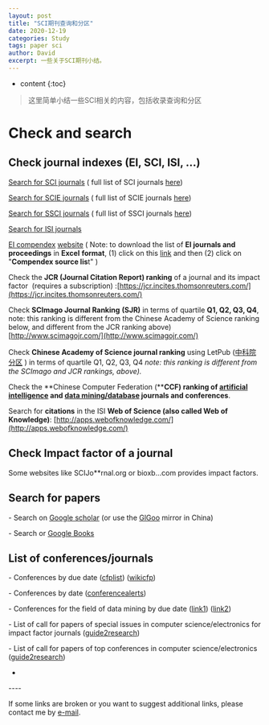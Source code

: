 ```yaml
---
layout: post
title: "SCI期刊查询和分区"
date: 2020-12-19
categories: Study
tags: paper sci
author: David
excerpt: 一些关于SCI期刊小结。
---
```


* content
{:toc}
> 这里简单小结一些SCI相关的内容，包括收录查询和分区

# Check and search

## Check journal indexes (EI, SCI, ISI, ...)

[Search for SCI journals](http://ip-science.thomsonreuters.com/cgi-bin/jrnlst/jlsearch.cgi?PC=K) ( full list of SCI journals [here](http://ip-science.thomsonreuters.com/cgi-bin/jrnlst/jloptions.cgi?PC=K))

[Search for SCIE journals](http://ip-science.thomsonreuters.com/cgi-bin/jrnlst/jlsearch.cgi?PC=D) ( full list of SCIE journals [here](http://ip-science.thomsonreuters.com/cgi-bin/jrnlst/jloptions.cgi?PC=D))

[Search for SSCI journals](http://science.thomsonreuters.com/cgi-bin/jrnlst/jlsearch.cgi?PC=SS&Error=1) ( full list of SSCI journals [here](http://ip-science.thomsonreuters.com/cgi-bin/jrnlst/jloptions.cgi?PC=SS))

[Search for ISI journals](http://isindexing.com/isi/journals.php)

[EI compendex](http://www.elsevier.com/solutions/engineering-village/content) [website](https://www.elsevier.com/solutions/engineering-village/content/compendex)
( Note: to download the list of **EI journals and proceedings** in **Excel** **format**, (1) click on this [link](https://www.elsevier.com/solutions/engineering-village/content/compendex) and then (2) click on "**Compendex source lis**t" )

Check the **JCR (Journal Citation Report) ranking** of a journal and its impact factor  (requires a subscription) :[https://jcr.incites.thomsonreuters.com/](https://jcr.incites.thomsonreuters.com/)

Check **SCImago Journal Ranking** **(SJR)** in terms of quartile **Q1, Q2, Q3, Q4**, note: this ranking is different from the Chinese Academy of Science ranking below, and different from the JCR ranking above) [http://www.scimagojr.com/](http://www.scimagojr.com/)

Check **Chinese Academy of Science journal ranking** using LetPub ([中科院分区](http://www.letpub.com.cn/index.php?page=journalapp) ) in terms of quartile Q1, Q2, Q3, Q4 *note: this ranking is different from the SCImago and JCR rankings, above).*

Check the **Chinese Computer Federation (****CCF) ranking of [artificial intelligence](http://www.ccf.org.cn/xspj/rgzn/) and [data mining/database](http://www.ccf.org.cn/xspj/sjk/sjwj/nrjs/) journals and conferences**.

Search for **citations** in the ISI **Web of Science (also called Web of Knowledge)**: [http://apps.webofknowledge.com/](http://apps.webofknowledge.com/)

## Check Impact factor of a journal

Some websites like SCIJo\*\*rnal.org or bioxb...com provides impact factors.

## Search for papers

\- Search on [Google scholar](https://scholar.google.ca/) (or use the [GlGoo](http://scholar.glgoo.org/) mirror in China)

\- Search or [Google Books](https://books.google.com/?hl=en)

## List of conferences/journals

\- Conferences by due date ([cfplist](http://www.cfplist.com/)) ([wikicfp](http://www.wikicfp.com/cfp/))

\- Conferences by date ([conferencealerts](http://www.conferencealerts.com/))

\- Conferences for the field of data mining by due date ([link1](http://forum.ai-directory.com/read.php?5,322)) ([link2](http://www.kdnuggets.com/cfp/index.html))

\- List of call for papers of special issues in computer science/electronics for impact factor journals ([guide2research](http://www.guide2research.com/special-issues/))

\- List of call for papers of top conferences in computer science/electronics ([guide2research](http://www.guide2research.com/topconf/))

*

\-\-\-\-

If some links are broken or you want to suggest additional links, please contact me by [e\-mail](https://davidnsw.wufoo.com/forms/znwd9sl14eoi0e/).